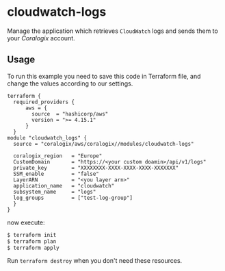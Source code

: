 # cloudwatch-logs

Manage the application which retrieves `CloudWatch` logs and sends them to your *Coralogix* account.

## Usage

To run this example you need to save this code in Terraform file, and change the values according to our settings.

```hcl
terraform {
  required_providers {
      aws = {
        source  = "hashicorp/aws"
        version = ">= 4.15.1"
      }
  }
module "cloudwatch_logs" {
  source = "coralogix/aws/coralogix//modules/cloudwatch-logs"

  coralogix_region   = "Europe"
  CustomDomain       = "https://<your custom doamin>/api/v1/logs"
  private_key        = "XXXXXXXX-XXXX-XXXX-XXXX-XXXXXXX"
  SSM_enable         = "false"
  LayerARN           = "<you layer arn>"
  application_name   = "cloudwatch"
  subsystem_name     = "logs"
  log_groups         = ["test-log-group"]
  }
}
```
now execute:
```bash
$ terraform init
$ terraform plan
$ terraform apply
```

Run `terraform destroy` when you don't need these resources.


